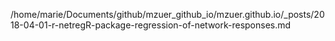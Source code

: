 /home/marie/Documents/github/mzuer_github_io/mzuer.github.io/_posts/2018-04-01-r-netregR-package-regression-of-network-responses.md
